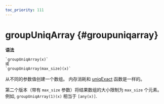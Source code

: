 ```yaml
---
toc_priority: 111
---
```


# groupUniqArray {#groupuniqarray}

**语法**

``` sql
`groupUniqArray(x)`
或
`groupUniqArray(max_size)(x)`
```

从不同的参数值创建一个数组。 内存消耗和 [uniqExact](../../../sql-reference/aggregate-functions/reference/uniqexact.md) 函数是一样的。

第二个版本（带有 `max_size` 参数）将结果数组的大小限制为 `max_size` 个元素。
例如, `groupUniqArray(1)(x)` 相当于 `[any(x)]`.

